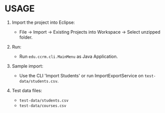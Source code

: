 # USAGE

1. Import the project into Eclipse:
   - File → Import → Existing Projects into Workspace → Select unzipped folder.

2. Run:
   - Run `edu.ccrm.cli.MainMenu` as Java Application.

3. Sample import:
   - Use the CLI 'Import Students' or run ImportExportService on `test-data/students.csv`.

4. Test data files:
   - `test-data/students.csv`
   - `test-data/courses.csv`

